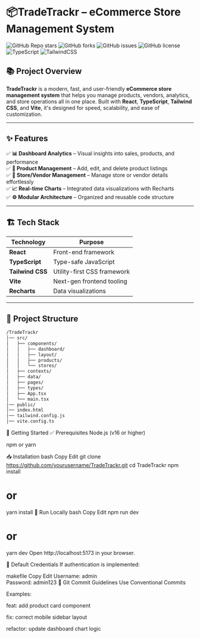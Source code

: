 # 📦TradeTrackr – eCommerce Store Management System

![GitHub Repo stars](https://img.shields.io/github/stars/yourusername/TradeTrackr?style=social)
![GitHub forks](https://img.shields.io/github/forks/yourusername/TradeTrackr?style=social)
![GitHub issues](https://img.shields.io/github/issues/yourusername/TradeTrackr)
![GitHub license](https://img.shields.io/github/license/yourusername/TradeTrackr)
![TypeScript](https://img.shields.io/badge/TypeScript-4.x-blue)
![TailwindCSS](https://img.shields.io/badge/Tailwind-CSS-38B2AC?logo=tailwind-css&logoColor=white)

## 📚 Project Overview

**TradeTrackr** is a modern, fast, and user-friendly **eCommerce store management system** that helps you manage products, vendors, analytics, and store operations all in one place. Built with **React**, **TypeScript**, **Tailwind CSS**, and **Vite**, it's designed for speed, scalability, and ease of customization.

---

## ✨ Features

✅ **📊 Dashboard Analytics** – Visual insights into sales, products, and performance  
✅ **🛒 Product Management** – Add, edit, and delete product listings  
✅ **🏪 Store/Vendor Management** – Manage store or vendor details effortlessly  
✅ **📈 Real-time Charts** – Integrated data visualizations with Recharts  
✅ **⚙️ Modular Architecture** – Organized and reusable code structure  

---

## 🏗️ Tech Stack

| Technology       | Purpose                        |
|------------------|--------------------------------|
| **React**        | Front-end framework            |
| **TypeScript**   | Type-safe JavaScript           |
| **Tailwind CSS** | Utility-first CSS framework    |
| **Vite**         | Next-gen frontend tooling      |
| **Recharts**     | Data visualizations            |

---

## 📂 Project Structure

```bash
/TradeTrackr
│── src/
│   ├── components/
│   │   ├── dashboard/
│   │   ├── layout/
│   │   ├── products/
│   │   └── stores/
│   ├── contexts/
│   ├── data/
│   ├── pages/
│   ├── types/
│   ├── App.tsx
│   └── main.tsx
│── public/
│── index.html
│── tailwind.config.js
│── vite.config.ts
```
🚀 Getting Started
✅ Prerequisites
Node.js (v16 or higher)

npm or yarn

📥 Installation
bash
Copy
Edit
git clone https://github.com/yourusername/TradeTrackr.git
cd TradeTrackr
npm install
# or
yarn install
🔄 Run Locally
bash
Copy
Edit
npm run dev
# or
yarn dev
Open http://localhost:5173 in your browser.

🔐 Default Credentials
If authentication is implemented:

makefile
Copy
Edit
Username: admin  
Password: admin123
📜 Git Commit Guidelines
Use Conventional Commits

Examples:

feat: add product card component

fix: correct mobile sidebar layout

refactor: update dashboard chart logic
